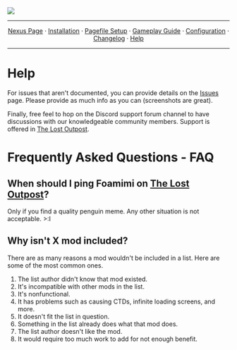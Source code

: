 <img src="X" target="_blank">

---

<p align="center">
  <a href="https://www.nexusmods.com/skyrimspecialedition/mods/149944">Nexus Page</a> ·
  <a href="README.md">Installation</a> ·
  <a href="PAGEFILE.md">Pagefile Setup</a> ·
  <a href="GAMEPLAY.md">Gameplay Guide</a> ·
  <a href="CONFIGURATION.md">Configuration</a> ·
  <a href="CHANGELOG.md">Changelog</a> ·
  <a href="HELP.md">Help</a>
</p>

---

# Help

For issues that aren't documented, you can provide details on the [Issues](https://github.com/Lost-Outpost/telsera/issues) page. Please provide as much info as you can (screenshots are great).

Finally, free feel to hop on the Discord support forum channel to have discussions with our knowledgeable community members. Support is offered in [The Lost Outpost](https://discord.gg/WF66mMu).

# Frequently Asked Questions - FAQ

## When should I ping Foamimi on [The Lost Outpost](https://discord.gg/WF66mMu)?

Only if you find a quality penguin meme. Any other situation is not acceptable. >:I

## Why isn't X mod included?

There are as many reasons a mod wouldn't be included in a list. Here are some of the most common ones. 

1. The list author didn't know that mod existed.
2. It's incompatible with other mods in the list.
3. It's nonfunctional.
4. It has problems such as causing CTDs, infinite loading screens, and more.
5. It doesn't fit the list in question.
6. Something in the list already does what that mod does.
7. The list author doesn't like the mod.
8. It would require too much work to add for not enough benefit.
